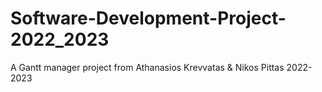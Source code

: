 # Software-Development-Project-2022_2023
A Gantt manager project from Athanasios Krevvatas & Nikos Pittas 2022-2023

